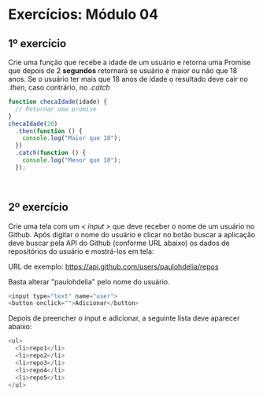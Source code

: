 # Exercícios: Módulo 04

## 1º exercício

Crie uma função que recebe a idade de um usuário e retorna uma Promise que depois de 2
**segundos** retornará se usuário é maior ou não que 18 anos. Se o usuário ter mais que 18 anos de
idade o resultado deve cair no _.then_, caso contrário, no _.catch_

```js
function checaIdade(idade) {
  // Retornar uma promise
}
checaIdade(20)
  .then(function () {
    console.log("Maior que 18");
  })
  .catch(function () {
    console.log("Menor que 18");
  });
```

<br>

## 2º exercício

Crie uma tela com um _< input >_ que deve receber o nome de um usuário no Github. Após digitar o
nome do usuário e clicar no botão buscar a aplicação deve buscar pela API do Github (conforme
URL abaixo) os dados de repositórios do usuário e mostrá-los em tela:

URL de exemplo: https://api.github.com/users/paulohdelia/repos

Basta alterar "paulohdelia" pelo nome do usuário.

```js
<input type="text" name="user">
<button onclick="">Adicionar</button>
```

Depois de preencher o input e adicionar, a seguinte lista deve aparecer abaixo:

```js
<ul>
  <li>repo1</li>
  <li>repo2</li>
  <li>repo3</li>
  <li>repo4</li>
  <li>repo5</li>
</ul>
```